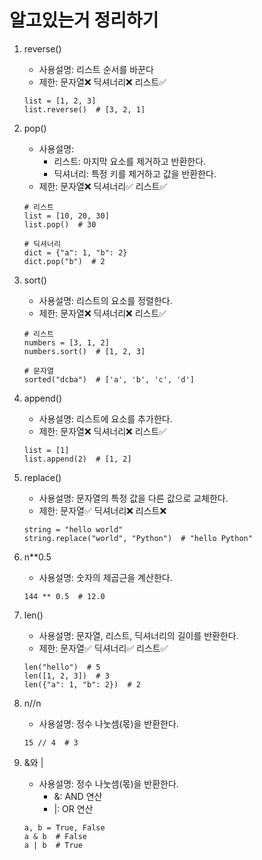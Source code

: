 # 알고있는거 정리하기

1. reverse()

   - 사용설명: 리스트 순서를 바꾼다
   - 제한: 문자열❌ 딕셔너리❌ 리스트✅

   ```
   list = [1, 2, 3]
   list.reverse()  # [3, 2, 1]
   ```

2. pop()

   - 사용설명:
     - 리스트: 마지막 요소를 제거하고 반환한다.
     - 딕셔너리: 특정 키를 제거하고 값을 반환한다.
   - 제한: 문자열❌ 딕셔너리✅ 리스트✅

   ```
   # 리스트
   list = [10, 20, 30]
   list.pop()  # 30

   # 딕셔너리
   dict = {"a": 1, "b": 2}
   dict.pop("b")  # 2
   ```

3. sort()

   - 사용설명: 리스트의 요소를 정렬한다.
   - 제한: 문자열❌ 딕셔너리❌ 리스트✅

   ```
   # 리스트
   numbers = [3, 1, 2]
   numbers.sort()  # [1, 2, 3]

   # 문자열
   sorted("dcba")  # ['a', 'b', 'c', 'd']
   ```

4. append()

   - 사용설명: 리스트에 요소를 추가한다.
   - 제한: 문자열❌ 딕셔너리❌ 리스트✅

   ```
   list = [1]
   list.append(2)  # [1, 2]
   ```

5. replace()

   - 사용설명: 문자열의 특정 값을 다른 값으로 교체한다.
   - 제한: 문자열✅ 딕셔너리❌ 리스트❌

   ```
   string = "hello world"
   string.replace("world", "Python")  # "hello Python"
   ```

6. n\*\*0.5

   - 사용설명: 숫자의 제곱근을 계산한다.

   ```
   144 ** 0.5  # 12.0
   ```

7. len()

   - 사용설명: 문자열, 리스트, 딕셔너리의 길이를 반환한다.
   - 제한: 문자열✅ 딕셔너리✅ 리스트✅

   ```
   len("hello")  # 5
   len([1, 2, 3])  # 3
   len({"a": 1, "b": 2})  # 2
   ```

8. n//n

   - 사용설명: 정수 나눗셈(몫)을 반환한다.

   ```
   15 // 4  # 3
   ```

9. &와 |
   - 사용설명: 정수 나눗셈(몫)을 반환한다.
     - &: AND 연산
     - |: OR 연산
   ```
   a, b = True, False
   a & b  # False
   a | b  # True
   ```
